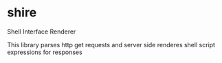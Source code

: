 # shire

Shell Interface Renderer

This library parses http get requests and server side renderes shell script expressions for responses
